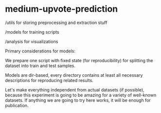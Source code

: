 # medium-upvote-prediction

/utils for storing preprocessing and extraction stuff

/models for training scripts

/analysis for visualizations

Primary considerations for models:

We prepare one script with fixed state (for reproducibility) for splitting the dataset into train and test samples.

Models are dir-based, every directory contains at least all necessary descriptions for reproducing related results.

Let's make everything independent from actual datasets (if possible), because this experiment is going to be amazing for a variety of well-known datasets. If anything we are going to try here works, it will be enough for publication. 
